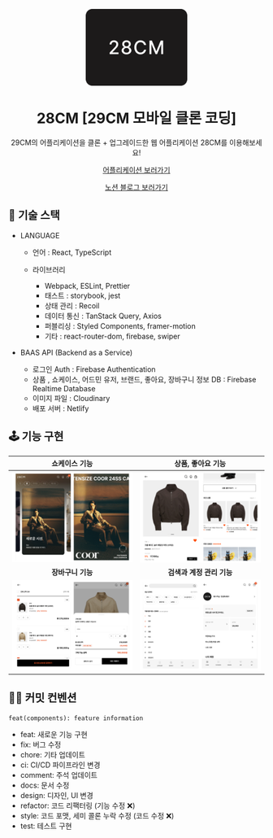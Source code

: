 <p align="middle" >
  <img width="200px;" src="https://github.com/yuziwoo/29cm-mob-clone/blob/main/public/img/system/og-image.png?raw=true"/>
</p>

<h1 align="middle">28CM [29CM 모바일 클론 코딩]</h1>

<p align="middle">29CM의 어플리케이션을 클론 + 업그레이드한 웹 어플리케이션 28CM를 이용해보세요!</p>
<p align="middle"><a href="https://yuziwoo.netlify.com" target="_blank">어플리케이션 보러가기</a></p>
<p align="middle"><a href="https://yuziwoo2.notion.site/2024-03-02-29cm-Clone-6d878d55288d4e65940cb9223f30a358?pvs=4" target="_blank">노션 블로그 보러가기</a></p>

## 🚀 기술 스택

- LANGUAGE

  - 언어 : React, TypeScript

  - 라이브러리

    - Webpack, ESLint, Prettier
    - 태스트 : storybook, jest
    - 상태 관리 : Recoil
    - 데이터 통신 : TanStack Query, Axios
    - 퍼블리싱 : Styled Components, framer-motion
    - 기타 : react-router-dom, firebase, swiper

- BAAS API (Backend as a Service)

  - 로그인 Auth : Firebase Authentication
  - 상품 , 쇼케이스, 어드민 유저, 브랜드, 좋아요, 장바구니 정보 DB : Firebase Realtime Database
  - 이미지 파일 : Cloudinary
  - 배포 서버 : Netlify

## 🕹️ 기능 구현

|                                                        쇼케이스 기능                                                         |                                                         상품, 좋아요 기능                                                         |
| :---------------------------------------------------------------------------------------------------------------------: | :---------------------------------------------------------------------------------------------------------------------: |
| <img src='https://github.com/yuziwoo/29cm-mob-clone/blob/main/public/readme/readme-showcase.png?raw=true'> | <img src='https://github.com/yuziwoo/29cm-mob-clone/blob/main/public/readme/readme-product.png?raw=true'> |
|                                                     <b>장바구니 기능</b>                                                      |                                                <b>검색과 계정 관리 기능</b>                                                |
| <img src='https://github.com/yuziwoo/29cm-mob-clone/blob/main/public/readme/readme-cart.png?raw=true'> | <img src='https://github.com/yuziwoo/29cm-mob-clone/blob/main/public/readme/readme-search.png?raw=true'> |

## 🤙🏻 커밋 컨벤션

```
feat(components): feature information
```

- feat: 새로운 기능 구현
- fix: 버그 수정
- chore: 기타 업데이트
- ci: CI/CD 파이프라인 변경
- comment: 주석 업데이트
- docs: 문서 수정
- design: 디자인, UI 변경
- refactor: 코드 리팩터링 (기능 수정 ❌)
- style: 코드 포맷, 세미 콜론 누락 수정 (코드 수정 ❌)
- test: 테스트 구현

##
